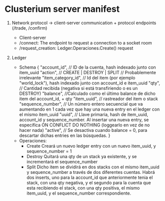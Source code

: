 # Clusterium server manifest
1. Network protocol -> client-server communication + protocol endpoints (/trade, /confirm)
    * Client-server
    - /connect:
        The endpoint to request a connection to a socket room
    - /request_creation: Ledger.Operaciones.Create() request

2. Ledger
    - Schema
        { 
        "account_id", // ID de la cuenta, hash indexado junto con item_uuid
        "action", // CREATE | DESTROY | SPLIT // Probablemente irrelevante
        "item_category_id", // Id del item (por ejemplo "world_lock"), hash indexado junto con account_id e item_uuid
        "qty", // Cantidad recibida (negativa si está transfiriendo o es un DESTROY)
        "balance", //Calculado como el último balance de dicho item del account_id, + qty
        "item_uuid", // rastreador del item o stack
        "sequence_number", // Un número entero secuencial que va aumentando en 1 cada vez que hay una nueva entry en el ledger con el mismo item_uuid
        "uuid", // Llave primaria, hash de item_uuid, account_id y sequence_number. Al insertar una nueva entry, se especifica ON CONFLICT DO NOTHING (loggearlo en vez de no hacer nada)
        "active", // Se desactiva cuando balance = 0, para descartar dichas entries en las búsquedas.
        }
    - Operaciones:
        * Create
           Creará un nuevo ledger entry con un nuevo item_uuid, y sequence_number = 1
        * Destroy
            Quitará una qty de un stack ya existente, y se incrementará el sequence_number
        * Split
            Dicho item se dividirá en dos stacks con el mismo item_uuid y sequence_number a través de dos diferentes cuentas. Habrá dos inserts, uno para la account_id que anteriormente tenia el stack, con una qty negativa, y el segundo para la cuenta que esta recibiendo el stack, con una qty positiva, el mismo item_uuid, y el sequence_number correspondiente.
            
